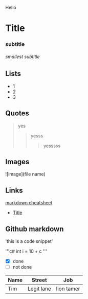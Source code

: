 Hello

# Title 
### subtitle 
###### smallest subtitle

## Lists
- 1
- 2
- 3 

## Quotes
>yes
>>yesss
>>>yesssss

## Images
![image](file name)

## Links
[markdown cheatsheet](https://enterprise.github.com/downloads/en/markdown-cheatsheet.pdf)

-  [Title](#Title)

## Github markdown

'this is a code snippet'

'''c#
int i = 10 + c
'''

- [x] done
- [ ] not done

Name | Street | Job
---|---|---
Tim | Legit lane| lion tamer